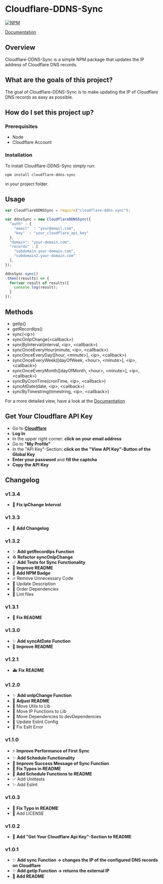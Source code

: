 # Cloudflare-DDNS-Sync

[![NPM](https://nodei.co/npm/cloudflare-ddns-sync.png)](https://nodei.co/npm/cloudflare-ddns-sync/)

[Documentation](https://cds.knaup.pw/)

## Overview

Cloudflare-DDNS-Sync is a simple NPM package that updates the IP address of Cloudflare DNS records.

## What are the goals of this project?

The goal of Cloudflare-DDNS-Sync is to make updating the IP of Cloudflare DNS records as easy as possible.

## How do I set this project up?

### Prerequisites

- Node
- Cloudflare Account

### Installation

To install Cloudflare-DDNS-Sync simply run:

```
npm install cloudflare-ddns-sync
```

in your project folder.

## Usage

```javascript
var CloudflareDDNSSync = require("cloudflare-ddns-sync");

var ddnsSync = new CloudflareDDNSSync({
  "auth" : {
    "email"  : "your@email.com",
    "key"  : "your_cloudflare_api_key"
  },
  "domain": "your-domain.com",
  "records" : [
    "subdomain.your-domain.com",
    "subdomain2.your-domain.com"
  ],
});

ddnsSync.sync()
.then((results) => {
  for(var result of results){
    console.log(result);
  }
});
```

## Methods

- getIp()
- getRecordIps()
- sync(\<ip>)
- syncOnIpChange(\<callback>)
- syncByInterval(interval, \<ip>, \<callback>)
- syncOnceEveryHour(minute, \<ip>, \<callback>)
- syncOnceEveryDay([hour, \<minute>], \<ip>, \<callback>)
- syncOnceEveryWeek([dayOfWeek, \<hour>, \<minute>], \<ip>, \<callback>)
- syncOnceEveryMonth([dayOfMonth, \<hour>, \<minute>], \<ip>, \<callback>)
- syncByCronTime(cronTime, \<ip>, \<callback>)
- syncAtDate(date, \<ip>, \<callback>)
- syncByTimestring(timestring, \<ip>, \<callback>)

For a more detailed view, have a look at the [Documentation](https://cds.knaup.pw/methods.html)

## Get Your Cloudflare API Key

- Go to **[Cloudflare](https://www.cloudflare.com)**
- **Log In**
- In the upper right corner: **click on your email address**
- Go to **"My Profile"**
- In the "API Key"-Section: **click on the "View API Key"-Button of the Global Key**
- **Enter your password** and **fill the captcha**
- **Copy the API Key**

## Changelog

### v1.3.4

- 🐛 **Fix ipChange Interval**

### v1.3.3

- 📝 **Add Changelog**

### v1.3.2

- ✨ **Add getRecordIps Function**
- ♻️ **Refactor syncOnIpChange**
- ✅ **Add Tests for Sync Functionality**
- 📝 **Improve README**
- 📝 **Add NPM Badge**
- 🔥 Remove Unnecessary Code
- 🚸 Update Description
- 🎨 Order Dependencies
- 🎨 Lint files

### v1.3.1

- 📝 **Fix README**

### v1.3.0

- ✨ **Add syncAtDate Function**
- 📝 **Improve README**

### v1.2.1

- 🚑 **Fix README**

### v1.2.0

- ✨ **Add onIpChange Function**
- 📝 **Adjust README**
- 🚚 Move Utils to Lib
- 🚚 Move IP Functions to Lib
- 🚚 Move Dependencies to devDependencies
- 🔧 Update Eslint Config
- 🎨 Fix Eslit Error

### v1.1.0

- ⚡️ **Improve Performance of First Sync**
- ✨ **Add Schedule Functionality**
- 🚸 **Improve Success Message of Sync Function**
- 📝 **Fix Typos in README**
- 📝 **Add Schedule Functions to README**
- ✅ Add Unittests
- ✨ Add Eslint

### v1.0.3

- 📝 **Fix Typo in README**
- 📄 Add LICENSE

### v1.0.2

- 📝 **Add "Get Your Cloudflare Api Key"-Section to README**

### v1.0.1

- ✨ **Add sync Function -> changes the IP of the configured DNS records on Cloudflare**
- ✨ **Add getIp Function -> returns the external IP**
- 📝 **Add README**
